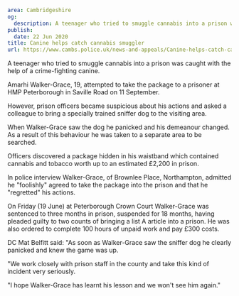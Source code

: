 ```yaml
area: Cambridgeshire
og:
  description: A teenager who tried to smuggle cannabis into a prison was caught with the help of a crime-fighting canine.
publish:
  date: 22 Jun 2020
title: Canine helps catch cannabis smuggler
url: https://www.cambs.police.uk/news-and-appeals/Canine-helps-catch-cannabis-smuggler-22062020
```

A teenager who tried to smuggle cannabis into a prison was caught with the help of a crime-fighting canine.

Amarhi Walker-Grace, 19, attempted to take the package to a prisoner at HMP Peterborough in Saville Road on 11 September.

However, prison officers became suspicious about his actions and asked a colleague to bring a specially trained sniffer dog to the visiting area.

When Walker-Grace saw the dog he panicked and his demeanour changed. As a result of this behaviour he was taken to a separate area to be searched.

Officers discovered a package hidden in his waistband which contained cannabis and tobacco worth up to an estimated £2,200 in prison.

In police interview Walker-Grace, of Brownlee Place, Northampton, admitted he "foolishly" agreed to take the package into the prison and that he "regretted" his actions.

On Friday (19 June) at Peterborough Crown Court Walker-Grace was sentenced to three months in prison, suspended for 18 months, having pleaded guilty to two counts of bringing a list A article into a prison. He was also ordered to complete 100 hours of unpaid work and pay £300 costs.

DC Mat Belfitt said: "As soon as Walker-Grace saw the sniffer dog he clearly panicked and knew the game was up.

"We work closely with prison staff in the county and take this kind of incident very seriously.

"I hope Walker-Grace has learnt his lesson and we won't see him again."
